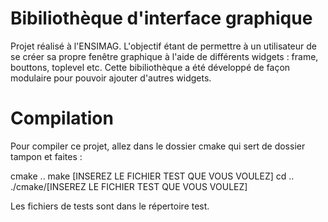 # Bibiliothèque d'interface graphique

Projet réalisé à l'ENSIMAG. L'objectif étant de permettre à un utilisateur de se créer sa propre fenêtre graphique à l'aide de différents widgets : frame, bouttons, toplevel etc. Cette bibiliothèque a été développé de façon modulaire pour pouvoir ajouter d'autres widgets.

# Compilation

Pour compiler ce projet, allez dans le dossier cmake qui sert de dossier tampon et faites : 

cmake ..
make [INSEREZ LE FICHIER TEST QUE VOUS VOULEZ]
cd ..
./cmake/[INSEREZ LE FICHIER TEST QUE VOUS VOULEZ]

Les fichiers de tests sont dans le répertoire test.
